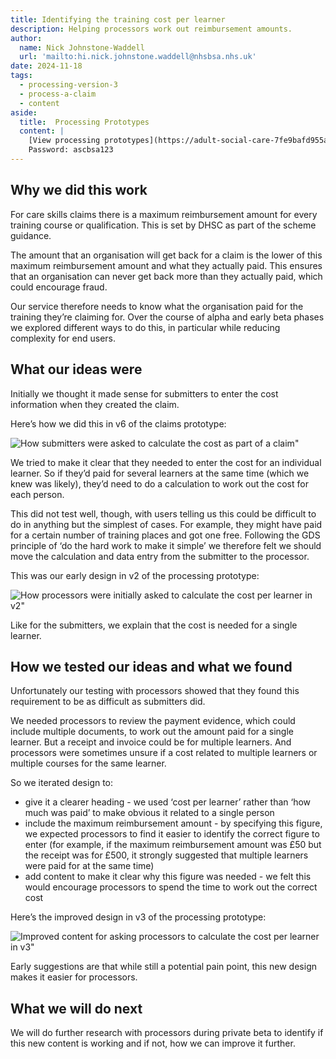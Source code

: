 ```yaml
---
title: Identifying the training cost per learner
description: Helping processors work out reimbursement amounts.
author:
  name: Nick Johnstone-Waddell
  url: 'mailto:hi.nick.johnstone.waddell@nhsbsa.nhs.uk'
date: 2024-11-18
tags:
  - processing-version-3
  - process-a-claim
  - content
aside:
  title:  Processing Prototypes
  content: |
    [View processing prototypes](https://adult-social-care-7fe9bafd955a.herokuapp.com/version-index?area=Processing) 
    Password: ascbsa123
---
```


## Why we did this work

For care skills claims there is a maximum reimbursement amount for every training course or qualification. This is set by DHSC as part of the scheme guidance.

The amount that an organisation will get back for a claim is the lower of this maximum reimbursement amount and what they actually paid. This ensures that an organisation can never get back more than they actually paid, which could encourage fraud.

Our service therefore needs to know what the organisation paid for the training they’re claiming for. Over the course of alpha and early beta phases we explored different ways to do this, in particular while reducing complexity for end users.

## What our ideas were

Initially we thought it made sense for submitters to enter the cost information when they created the claim.

Here’s how we did this in v6 of the claims prototype:

![How submitters were asked to calculate the cost as part of a claim"](add-cost.png "How submitters were asked to calculate the cost as part of a claim")

We tried to make it clear that they needed to enter the cost for an individual learner. So if they’d paid for several learners at the same time (which we knew was likely), they’d need to do a calculation to work out the cost for each person.

This did not test well, though, with users telling us this could be difficult to do in anything but the simplest of cases. For example, they might have paid for a certain number of training places and got one free. Following the GDS principle of ‘do the hard work to make it simple’ we therefore felt we should move the calculation and data entry from the submitter to the processor.

This was our early design in v2 of the processing prototype:

![How processors were initially asked to calculate the cost per learner in v2"](cost-per-learner-v2.png "How processors were initially asked to calculate the cost per learner in v2")

Like for the submitters, we explain that the cost is needed for a single learner.

## How we tested our ideas and what we found

Unfortunately our testing with processors showed that they found this requirement to be as difficult as submitters did.

We needed processors to review the payment evidence, which could include multiple documents, to work out the amount paid for a single learner. But a receipt and invoice could be for multiple learners. And processors were sometimes unsure if a cost related to multiple learners or multiple courses for the same learner.

So we iterated design to:

* give it a clearer heading - we used ‘cost per learner’ rather than ‘how much was paid’ to make obvious it related to a single person
* include the maximum reimbursement amount - by specifying this figure, we expected processors to find it easier to identify the correct figure to enter (for example, if the maximum reimbursement amount was £50 but the receipt was for £500, it strongly suggested that multiple learners were paid for at the same time)
* add content to make it clear why this figure was needed - we felt this would encourage processors to spend the time to work out the correct cost

Here’s the improved design in v3 of the processing prototype:

![Improved content for asking processors to calculate the cost per learner in v3"](cost-per-learner-v2.png "Improved content for asking processors to calculate the cost per learner in v3")

Early suggestions are that while still a potential pain point, this new design makes it easier for processors.

## What we will do next

We will do further research with processors during private beta to identify if this new content is working and if not, how we can improve it further.